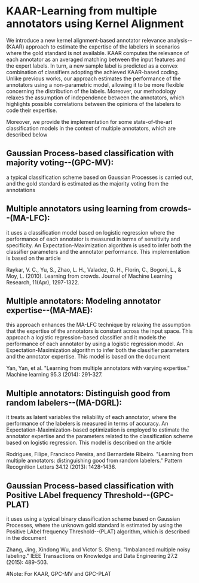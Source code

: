 # KAAR-Learning from multiple annotators using Kernel Alignment

We introduce a new kernel alignment-based annotator relevance analysis--(KAAR) approach to estimate the expertise of the labelers in scenarios where the gold standard is not available. KAAR computes the relevance of each annotator as an averaged matching between the input features and the expert labels. In turn, a new sample label is predicted as a convex combination of classifiers adopting the achieved KAAR-based coding. Unlike previous works, our approach estimates the performance of the annotators using a non-parametric model, allowing it to be more flexible concerning the distribution of the labels. Moreover, our methodology relaxes the assumption of independence between the annotators, which highlights possible correlations between the opinions of the labelers to code their expertise. 

Moreover, we provide the implementation for some state-of-the-art classification models in the context of multiple annotators, which are described below  

## Gaussian Process-based classification with majority voting--(GPC-MV):  
a typical classification scheme based on Gaussian Processes is carried out, and the gold standard is estimated as the majority voting from the annotations

## Multiple annotators using learning from crowds--(MA-LFC):
it uses a classification model based on logistic regression where the performance of each annotator is measured in terms of sensitivity and specificity. An Expectation-Maximization algorithm is used to infer both the classifier parameters and the annotator performance. This implementation is based on the article

Raykar, V. C., Yu, S., Zhao, L. H., Valadez, G. H., Florin, C., Bogoni, L., & Moy, L. (2010). Learning from crowds. Journal of Machine Learning Research, 11(Apr), 1297-1322.

## Multiple annotators: Modeling annotator expertise--(MA-MAE):
this approach enhances the MA-LFC technique by relaxing the assumption that the expertise of the annotators is constant across the input space. This approach a logistic regression-based classifier and it models the performance of each annotator by using a logistic regression model. An Expectation-Maximization algorithm to infer both the classifier parameters and the annotator expertise. This model is based on the document

Yan, Yan, et al. "Learning from multiple annotators with varying expertise." Machine learning 95.3 (2014): 291-327.

##  Multiple annotators: Distinguish good from random labelers--(MA-DGRL):
it treats as latent variables the reliability of each annotator, where the performance of the labelers is measured in terms of accuracy. An Expectation-Maximization-based optimization is employed to estimate the annotator expertise and the parameters related to the classification scheme based on logistic regression. This model is described on the article 

Rodrigues, Filipe, Francisco Pereira, and Bernardete Ribeiro. "Learning from multiple annotators: distinguishing good from random labelers." Pattern Recognition Letters 34.12 (2013): 1428-1436.

## Gaussian Process-based classification with Positive LAbel frequency Threshold--(GPC-PLAT)
it uses using a typical binary classification scheme based on Gaussian Processes, where the unknown gold standard is estimated by using the Positive LAbel frequency Threshold--(PLAT) algorithm, which is described in the document 

Zhang, Jing, Xindong Wu, and Victor S. Sheng. "Imbalanced multiple noisy labeling." IEEE Transactions on Knowledge and Data Engineering 27.2 (2015): 489-503.


#Note: For KAAR, GPC-MV and GPC-PLAT
